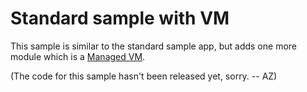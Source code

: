 # Standard sample with VM

This sample is similar to the standard sample app, but adds one more module which is a [Managed VM](https://cloud.google.com/appengine/docs/managed-vms/).

(The code for this sample hasn't been released yet, sorry. -- AZ)
